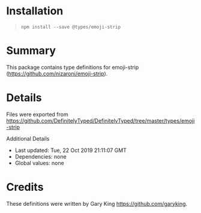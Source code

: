 # Installation
> `npm install --save @types/emoji-strip`

# Summary
This package contains type definitions for emoji-strip (https://github.com/nizaroni/emoji-strip).

# Details
Files were exported from https://github.com/DefinitelyTyped/DefinitelyTyped/tree/master/types/emoji-strip

Additional Details
 * Last updated: Tue, 22 Oct 2019 21:11:07 GMT
 * Dependencies: none
 * Global values: none

# Credits
These definitions were written by Gary King <https://github.com/garyking>.
